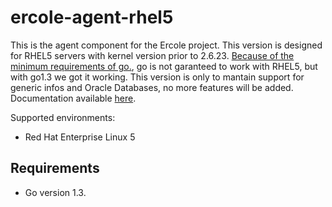 # ercole-agent-rhel5
This is the agent component for the Ercole project.
This version is designed for RHEL5 servers with kernel version prior to 2.6.23.
[Because of the minimum requirements of go.](https://github.com/golang/go/wiki/MinimumRequirements), go is not garanteed to work with RHEL5, but with go1.3 we got it working.
This version is only to mantain support for generic infos and Oracle Databases, no more features will be added.
Documentation available [here](https://ercole.io).

Supported environments:

- Red Hat Enterprise Linux 5

## Requirements
- Go version 1.3.